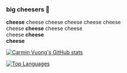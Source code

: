 ### big cheesers 👋

<b>cheese</b> cheese cheese cheese cheese cheese <br>
cheese <b>cheese</b> cheese cheese  <br>
cheese <b>cheese</b>  <br>
<b>cheese</b> 

<!--
**carminvuong/carminvuong** is a ✨ _special_ ✨ repository because its `README.md` (this file) appears on your GitHub profile.

Here are some ideas to get you started:

- 🔭 I’m currently working on ...
- 🌱 I’m currently learning ...
- 👯 I’m looking to collaborate on ...
- 🤔 I’m looking for help with ...
- 💬 Ask me about ...
- 📫 How to reach me: ...
- 😄 Pronouns: ...
- ⚡ Fun fact: ...
-->
[![Carmin Vuong's GitHub stats](https://github-readme-stats.vercel.app/api?username=carminvuong&count_private=true&show_icons=true&theme=react)](https://github.com/carminvuong)

[![Top Languages](https://github-readme-stats.vercel.app/api/top-langs/?username=carminvuong&theme=react)](https://github.com/carminvuong)
